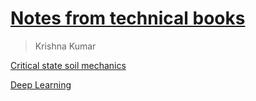 # [Notes from technical books](https://kks32.github.io/learning/)

> Krishna Kumar



[Critical state soil mechanics](https://kks32.github.io/learning/critical-state-soil-mechanics/)

[Deep Learning](https://kks32.github.io/learning/deep-learning)
